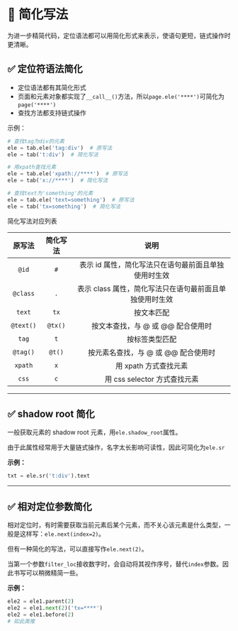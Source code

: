 # 🔦 简化写法

为进一步精简代码，定位语法都可以用简化形式来表示，使语句更短，链式操作时更清晰。

## ✅️ 定位符语法简化

- 定位语法都有其简化形式
- 页面和元素对象都实现了`__call__()`方法，所以`page.ele('****')`可简化为`page('****')`
- 查找方法都支持链式操作

示例：

```python
# 查找tag为div的元素
ele = tab.ele('tag:div')  # 原写法
ele = tab('t:div')  # 简化写法

# 用xpath查找元素
ele = tab.ele('xpath://****')  # 原写法
ele = tab('x://****')  # 简化写法

# 查找text为'something'的元素
ele = tab.ele('text=something')  # 原写法
ele = tab('tx=something')  # 简化写法
```



简化写法对应列表

|  原写法   | 简化写法 |                          说明                           |
| :-------: | :------: | :-----------------------------------------------------: |
|   `@id`   |   `#`    |  表示 id 属性，简化写法只在语句最前面且单独使用时生效   |
| `@class`  |   `.`    | 表示 class 属性，简化写法只在语句最前面且单独使用时生效 |
|  `text`   |   `tx`   |                       按文本匹配                        |
| `@text()` | `@tx()`  |            按文本查找，与 @ 或 @@ 配合使用时            |
|   `tag`   |   `t`    |                     按标签类型匹配                      |
| `@tag()`  |  `@t()`  |           按元素名查找，与 @ 或 @@ 配合使用时           |
|  `xpath`  |   `x`    |                  用 xpath 方式查找元素                  |
|   `css`   |   `c`    |              用 css selector 方式查找元素               |

------

## ✅️ shadow root 简化

一般获取元素的 shadow root 元素，用`ele.shadow_root`属性。

由于此属性经常用于大量链式操作，名字太长影响可读性，因此可简化为`ele.sr`

**示例：**

```python
txt = ele.sr('t:div').text
```



------

## ✅️ 相对定位参数简化

相对定位时，有时需要获取当前元素后某个元素，而不关心该元素是什么类型，一般是这样写：`ele.next(index=2)`。

但有一种简化的写法，可以直接写作`ele.next(2)`。

当第一个参数`filter_loc`接收数字时，会自动将其视作序号，替代`index`参数。因此书写可以稍微精简一些。

**示例：**

```python
ele2 = ele1.parent(2)
ele2 = ele1.next(2)('tx=****')
ele2 = ele1.before(2)
# 如此类推
```
